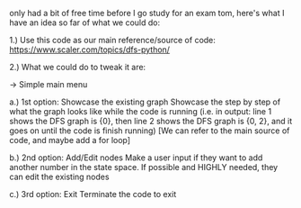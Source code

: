 only had a bit of free time before I go study for an exam tom, here's what I have an idea so far of what we could do:

1.) Use this code as our main reference/source of code: https://www.scaler.com/topics/dfs-python/

2.) What we could do to tweak it are:

-> Simple main menu 

 a.) 1st option: Showcase the existing graph
Showcase the step by step of what the graph looks like while the code is running (i.e. in output: line 1 shows the DFS graph is {0}, then line 2 shows the DFS graph is {0, 2}, and it goes on until the code is finish running) [We can refer to the main source of code, and maybe add a for loop]

 b.) 2nd option: Add/Edit nodes
Make a user input if they want to add another number in the state space. If possible and HIGHLY needed, they can edit the existing nodes

c.) 3rd option: Exit
Terminate the code to exit
